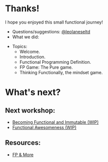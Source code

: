 # Thanks!
I hope you enjoyed this small functional journey!

+ Questions/suggestions:
  [@leolaneseltd](https://twitter.com/leolaneseltd "@leolaneseltd")
+ What we did:
- Topics: 
  * Welcome. 
  * Introduction.
  * Functional Programming Definition.
  * FP Game: The Pure game.
  * Thinking Functionally, the mindset game. 


# What's next?

## Next workshop:
 * [Becoming Functional and Immutable (WIP)](https://github.com/leolanese/ "Becoming Functional and Immutable (WIP)")
 * [Functional Awesomeness (WIP)](https://github.com/leolanese/ "Functional Awesomeness (WIP)")
  
## Resources: 
 * [FP & More](https://github.com/leolanese/Open-Source-JS-Resources "Open-Source-JS-Resources")
  
